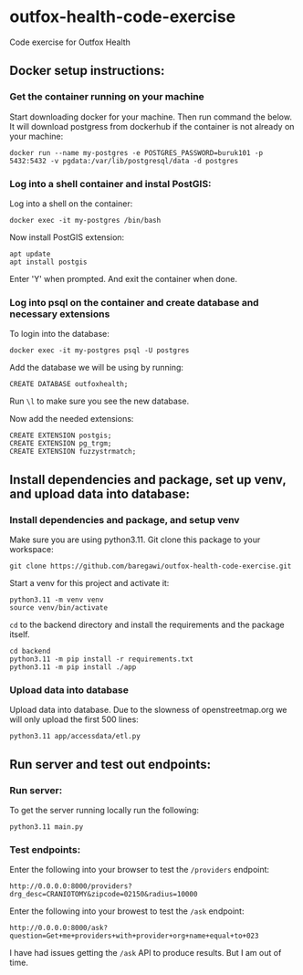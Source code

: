 # outfox-health-code-exercise
Code exercise for Outfox Health

## Docker setup instructions:

### Get the container running on your machine

Start downloading docker for your machine. Then run command the below. It will download postgress from dockerhub if the container is not already on your machine:

```
docker run --name my-postgres -e POSTGRES_PASSWORD=buruk101 -p 5432:5432 -v pgdata:/var/lib/postgresql/data -d postgres
```

### Log into a shell container and instal PostGIS:

Log into a shell on the container:

```
docker exec -it my-postgres /bin/bash
```

Now install PostGIS extension:

```
apt update
apt install postgis
```

Enter 'Y' when prompted. And exit the container when done.

### Log into psql on the container and create database and necessary extensions

To login into the database:

```
docker exec -it my-postgres psql -U postgres
```

Add the database we will be using by running:

```
CREATE DATABASE outfoxhealth;
```

Run `\l` to make sure you see the new database.

Now add the needed extensions:

```
CREATE EXTENSION postgis;
CREATE EXTENSION pg_trgm;
CREATE EXTENSION fuzzystrmatch;
```

## Install dependencies and package, set up venv, and upload data into database:

### Install dependencies and package, and setup venv

Make sure you are using python3.11. Git clone this package to your workspace:

```
git clone https://github.com/baregawi/outfox-health-code-exercise.git
```

Start a venv for this project and activate it:

```
python3.11 -m venv venv
source venv/bin/activate
```

`cd` to the backend directory and install the requirements and the package itself.

```
cd backend
python3.11 -m pip install -r requirements.txt
python3.11 -m pip install ./app
```

### Upload data into database

Upload data into database. Due to the slowness of openstreetmap.org we will only upload the first 500 lines:

```
python3.11 app/accessdata/etl.py
```

## Run server and test out endpoints:

### Run server:

To get the server running locally run the following:

```
python3.11 main.py
```

### Test endpoints:

Enter the following into your browser to test the `/providers` endpoint:

```
http://0.0.0.0:8000/providers?drg_desc=CRANIOTOMY&zipcode=02150&radius=10000
```

Enter the following into your browest to test the `/ask` endpoint:

```
http://0.0.0.0:8000/ask?question=Get+me+providers+with+provider+org+name+equal+to+023
```

I have had issues getting the `/ask` API to produce results. But I am out of time.